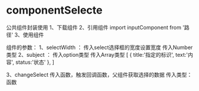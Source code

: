 # componentSelecte
公共组件封装使用
1、下载组件
2、引用组件 import inputComponent from '路径'
3、使用组件


组件的参数：
1、selectWidth ：
	传入select选择框的宽度设置宽度
	传入Number类型
2、subject ：
	传入option类型
	传入Array类型
	[
		{
			title:'指定的标识',
			text:'内容',
			status:'状态'
		},
	]
	
3、changeSelect
	传入函数，触发回调函数，父组件获取选择的数据
	传入类型：函数

